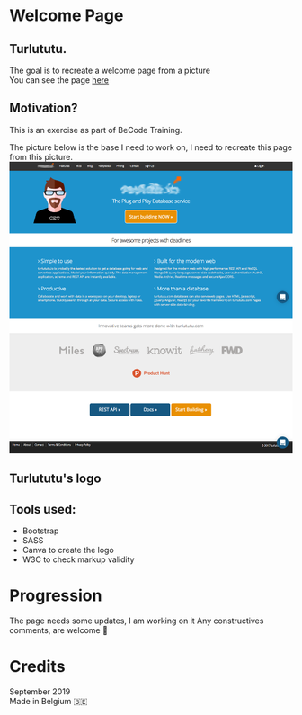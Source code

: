 # Welcome Page
## Turlututu.
The goal is to recreate a welcome page from a picture <br>
You can see the page [here](https://lalysingh.github.io/turlututu/)

## Motivation?
This is an exercise as part of BeCode Training.

The picture below is the base I need to work on, I need to recreate this page from this picture.
![aim](/assets/img/aim.png)

## Turlututu's logo
<!-- ![logo](/assets/img/logo.png) -->

## Tools used: 
- Bootstrap
- SASS
- Canva to create the logo
- W3C to check markup validity

# Progression
The page needs some updates, I am working on it
Any constructives comments, are welcome 👋

# Credits 
September 2019 <br>
Made in Belgium 🇧🇪
